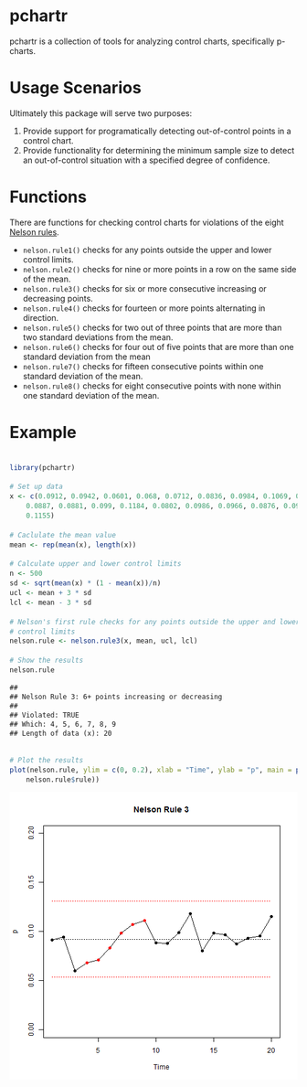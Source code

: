 pchartr
=======

pchartr is a collection of tools for analyzing control charts, specifically p-charts.

Usage Scenarios
===============

Ultimately this package will serve two purposes:  

1. Provide support for programatically detecting out-of-control points in a control chart.  
2. Provide functionality for determining the minimum sample size to detect an out-of-control situation with a specified degree of confidence.  

Functions
=========

There are functions for checking control charts for violations of the eight [Nelson rules](http://en.wikipedia.org/wiki/Nelson_rules).


* `nelson.rule1()` checks for any points outside the upper and lower control limits.
* `nelson.rule2()` checks for nine or more points in a row on the same side of the mean.
* `nelson.rule3()` checks for six or more consecutive increasing or decreasing points.
* `nelson.rule4()` checks for fourteen or more points alternating in direction.
* `nelson.rule5()` checks for two out of three points that are more than two standard deviations from the mean.
* `nelson.rule6()` checks for four out of five points that are more than one standard deviation from the mean
* `nelson.rule7()` checks for fifteen consecutive points within one standard deviation of the mean.
* `nelson.rule8()` checks for eight consecutive points with none within one standard deviation of the mean.

Example
=======


```r

library(pchartr)

# Set up data
x <- c(0.0912, 0.0942, 0.0601, 0.068, 0.0712, 0.0836, 0.0984, 0.1069, 0.1114, 
    0.0887, 0.0881, 0.099, 0.1184, 0.0802, 0.0986, 0.0966, 0.0876, 0.0933, 0.0954, 
    0.1155)

# Caclulate the mean value
mean <- rep(mean(x), length(x))

# Calculate upper and lower control limits
n <- 500
sd <- sqrt(mean(x) * (1 - mean(x))/n)
ucl <- mean + 3 * sd
lcl <- mean - 3 * sd

# Nelson's first rule checks for any points outside the upper and lower
# control limits
nelson.rule <- nelson.rule3(x, mean, ucl, lcl)

# Show the results
nelson.rule
```

```
## 
## Nelson Rule 3: 6+ points increasing or decreasing
## 
## Violated: TRUE
## Which: 4, 5, 6, 7, 8, 9
## Length of data (x): 20
```

```r

# Plot the results
plot(nelson.rule, ylim = c(0, 0.2), xlab = "Time", ylab = "p", main = paste("Nelson Rule", 
    nelson.rule$rule))
```

![plot of chunk unnamed-chunk-1](figure/unnamed-chunk-1.png) 

